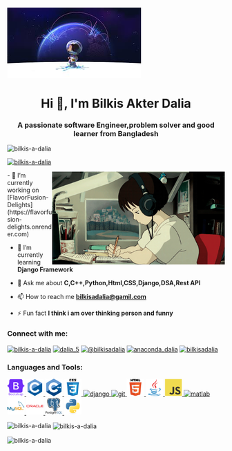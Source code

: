 ![logo](https://github.com/Bilkis-A-Dalia/Bilkis-A-Dalia/blob/main/Banner.jpeg)
<h1 align="center">Hi 👋, I'm Bilkis Akter Dalia</h1>
<h3 align="center">A passionate software Engineer,problem solver and good learner from Bangladesh</h3>

<p align="left"> <img src="https://komarev.com/ghpvc/?username=bilkis-a-dalia&label=Profile%20views&color=0e75b6&style=flat" alt="bilkis-a-dalia" /> </p>

<p align="left"> <a href="https://github.com/ryo-ma/github-profile-trophy"><img src="https://github-profile-trophy.vercel.app/?username=bilkis-a-dalia" alt="bilkis-a-dalia" /></a> </p>
<img align="right" alt="Coding" width="400" src="https://github.com/Bilkis-A-Dalia/Bilkis-A-Dalia/blob/main/gitprofile.gif">
- 🔭 I’m currently working on [FlavorFusion-Delights](https://flavorfusion-delights.onrender.com)

- 🌱 I’m currently learning **Django Framework**

- 💬 Ask me about **C,C++,Python,Html,CSS,Django,DSA,Rest API**

- 📫 How to reach me **bilkisadalia@gamil.com**

- ⚡ Fun fact **I think i am over thinking person and funny**

<h3 align="left">Connect with me:</h3>
<p align="left">
<a href="https://linkedin.com/in/bilkis-a-dalia" target="blank"><img align="center" src="https://raw.githubusercontent.com/rahuldkjain/github-profile-readme-generator/master/src/images/icons/Social/linked-in-alt.svg" alt="bilkis-a-dalia" height="30" width="40" /></a>
<a href="https://www.codechef.com/users/dalia_5" target="blank"><img align="center" src="https://cdn.jsdelivr.net/npm/simple-icons@3.1.0/icons/codechef.svg" alt="dalia_5" height="30" width="40" /></a>
<a href="https://www.hackerrank.com/@bilkisadalia" target="blank"><img align="center" src="https://raw.githubusercontent.com/rahuldkjain/github-profile-readme-generator/master/src/images/icons/Social/hackerrank.svg" alt="@bilkisadalia" height="30" width="40" /></a>
<a href="https://codeforces.com/profile/anaconda_dalia" target="blank"><img align="center" src="https://raw.githubusercontent.com/rahuldkjain/github-profile-readme-generator/master/src/images/icons/Social/codeforces.svg" alt="anaconda_dalia" height="30" width="40" /></a>
<a href="https://www.leetcode.com/bilkisadalia" target="blank"><img align="center" src="https://raw.githubusercontent.com/rahuldkjain/github-profile-readme-generator/master/src/images/icons/Social/leet-code.svg" alt="bilkisadalia" height="30" width="40" /></a>
</p>

<h3 align="left">Languages and Tools:</h3>
<p align="left"> <a href="https://getbootstrap.com" target="_blank" rel="noreferrer"> <img src="https://raw.githubusercontent.com/devicons/devicon/master/icons/bootstrap/bootstrap-plain-wordmark.svg" alt="bootstrap" width="40" height="40"/> </a> <a href="https://www.cprogramming.com/" target="_blank" rel="noreferrer"> <img src="https://raw.githubusercontent.com/devicons/devicon/master/icons/c/c-original.svg" alt="c" width="40" height="40"/> </a> <a href="https://www.w3schools.com/cpp/" target="_blank" rel="noreferrer"> <img src="https://raw.githubusercontent.com/devicons/devicon/master/icons/cplusplus/cplusplus-original.svg" alt="cplusplus" width="40" height="40"/> </a> <a href="https://www.w3schools.com/css/" target="_blank" rel="noreferrer"> <img src="https://raw.githubusercontent.com/devicons/devicon/master/icons/css3/css3-original-wordmark.svg" alt="css3" width="40" height="40"/> </a> <a href="https://www.djangoproject.com/" target="_blank" rel="noreferrer"> <img src="https://cdn.worldvectorlogo.com/logos/django.svg" alt="django" width="40" height="40"/> </a> <a href="https://git-scm.com/" target="_blank" rel="noreferrer"> <img src="https://www.vectorlogo.zone/logos/git-scm/git-scm-icon.svg" alt="git" width="40" height="40"/> </a> <a href="https://www.w3.org/html/" target="_blank" rel="noreferrer"> <img src="https://raw.githubusercontent.com/devicons/devicon/master/icons/html5/html5-original-wordmark.svg" alt="html5" width="40" height="40"/> </a> <a href="https://www.java.com" target="_blank" rel="noreferrer"> <img src="https://raw.githubusercontent.com/devicons/devicon/master/icons/java/java-original.svg" alt="java" width="40" height="40"/> </a> <a href="https://developer.mozilla.org/en-US/docs/Web/JavaScript" target="_blank" rel="noreferrer"> <img src="https://raw.githubusercontent.com/devicons/devicon/master/icons/javascript/javascript-original.svg" alt="javascript" width="40" height="40"/> </a> <a href="https://www.mathworks.com/" target="_blank" rel="noreferrer"> <img src="https://upload.wikimedia.org/wikipedia/commons/2/21/Matlab_Logo.png" alt="matlab" width="40" height="40"/> </a> <a href="https://www.mysql.com/" target="_blank" rel="noreferrer"> <img src="https://raw.githubusercontent.com/devicons/devicon/master/icons/mysql/mysql-original-wordmark.svg" alt="mysql" width="40" height="40"/> </a> <a href="https://www.oracle.com/" target="_blank" rel="noreferrer"> <img src="https://raw.githubusercontent.com/devicons/devicon/master/icons/oracle/oracle-original.svg" alt="oracle" width="40" height="40"/> </a> <a href="https://www.postgresql.org" target="_blank" rel="noreferrer"> <img src="https://raw.githubusercontent.com/devicons/devicon/master/icons/postgresql/postgresql-original-wordmark.svg" alt="postgresql" width="40" height="40"/> </a> <a href="https://www.python.org" target="_blank" rel="noreferrer"> <img src="https://raw.githubusercontent.com/devicons/devicon/master/icons/python/python-original.svg" alt="python" width="40" height="40"/> </a> </p>

<p><img align="left" src="https://github-readme-stats.vercel.app/api/top-langs?username=bilkis-a-dalia&show_icons=true&locale=en&layout=compact" alt="bilkis-a-dalia" /></p>

<p>&nbsp;<img align="center" src="https://github-readme-stats.vercel.app/api?username=bilkis-a-dalia&show_icons=true&locale=en" alt="bilkis-a-dalia" /></p>

<p><img align="center" src="https://github-readme-streak-stats.herokuapp.com/?user=bilkis-a-dalia&" alt="bilkis-a-dalia" /></p>



